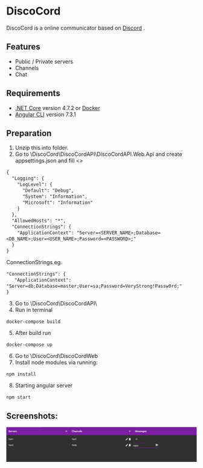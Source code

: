 # DiscoCord

DiscoCord is a online communicator based on [Discord](http://discord.com) .

## Features

* Public / Private servers
* Channels
* Chat

## Requirements

* [.NET Core](https://dotnet.microsoft.com/download) version 4.7.2 or [Docker](https://www.docker.com/)
* [Angular CLI](https://github.com/angular/angular-cli) version 7.3.1

## Preparation

1. Unzip this into folder.
2. Go to \DiscoCord\DiscoCordAPI\DiscoCordAPI.Web.Api and create appsettings.json and fill <>
```
{
  "Logging": {
    "LogLevel": {
      "Default": "Debug",
      "System": "Information",
      "Microsoft": "Information"
    }
  },
  "AllowedHosts": "*",
  "ConnectionStrings": {
    "ApplicationContext": "Server=<SERVER_NAME>;Database=<DB_NAME>;User=<USER_NAME>;Password=<PASSWORD>;"
  }
}
```
ConnectionStrings eg.
```
"ConnectionStrings": {
   "ApplicationContext": "Server=db;Database=master;User=sa;Password=VeryStrong!Passw0rd;"
}

```
3. Go to \DiscoCord\DiscoCordAPI\
4. Run in terminal
```console
docker-compose build
```
5. After build run
```
docker-compose up
```
6. Go to \DiscoCord\DiscoCordWeb
7. Install node modules via running:
```
npm install
```
8. Starting angular server
```
npm start
```

## Screenshots:

![main](screenshots/main.PNG)